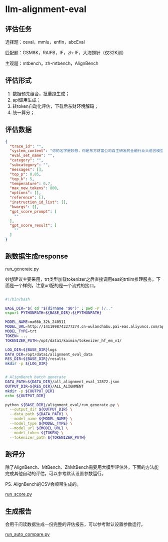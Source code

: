 # llm-alignment-eval

## 评估任务

选择题：ceval，mmlu，enfin，abcEval

匹配题：GSM8K，RAIFB，IF，zh-IF，大海捞针（仅32K测）

主观题：mtbench，zh-mtbench，AlignBench

## 评估形式

1. 数据预先组合，批量跑生成；
2. api调用生成；
3. 转token自动化评估，下载后东财环境解码；
4. 统一算分；

## 评估数据
```json
{
  "trace_id": "",
  "system_content": "你的名字是妙想，你是东方财富公司自主研发的金融行业大语言模型，来帮助用户获取有用信息。",
  "eval_set_name": "",
  "category": "",
  "subcategory": "",
  "messages": [],
  "top_p": 0.85,
  "top_k": 5,
  "temperature": 0.7,
  "max_new_tokens": 800,
  "options": [],
  "reference": [],
  "instruction_id_list": [],
  "kwargs": [],
  "gpt_score_prompt": [
    ""
  ],
  "gpt_score_result": [
    ""
  ]
}
```

## 跑数据生成response
[run_generate.py](alignment_eval%2Frun_generate.py)

妙想建议主要采用，trt类型加载tokenizer之后直接调用eas的trtllm推理服务。下面是一个样例，注意url配的是一个流式的接口。

```bash

#!/bin/bash

BASE_DIR="$( cd "$(dirname "$0")" ; pwd -P )/.."
export PYTHONPATH=${BASE_DIR}:${PYTHONPATH}

MODEL_NAME=mx66b_32k_240511
MODEL_URL=http://1411998742277274.cn-wulanchabu.pai-eas.aliyuncs.com/api/predict/mx66b_32k/v2/models/tensorrt_llm_bls/generate_stream
MODEL_TYPE=trt
TOKEN= ...
TOKENIZER_PATH=/opt/data1/kaimin/tokenizer_hf_em_v1/

LOG_DIR=${BASE_DIR}logs
DATA_DIR=/opt/data1/alignment_eval_data
RES_DIR=${BASE_DIR}/results
mkdir -p ${LOG_DIR}


# AlignBench batch generate
DATA_PATH=${DATA_DIR}/all_alignment_eval_12872.json
OUTPUT_DIR=${RES_DIR}/ALL_ALIGNMENT
mkdir -p ${OUTPUT_DIR}
echo ${OUTPUT_DIR}

python ${BASE_DIR}/alignment_eval/run_generate.py \
  --output_dir ${OUTPUT_DIR} \
  --data_path ${DATA_PATH} \
  --model_name ${MODEL_NAME} \
  --model_type ${MODEL_TYPE} \
  --model_url ${MODEL_URL} \
  --model_token ${TOKEN} \
  --tokenizer_path ${TOKENIZER_PATH}

```

## 跑评分

除了AlignBench、MtBench、ZhMtBench需要用大模型评估外，下面的方法能完成其他自动的评估，可以参考默认设置参数运行。

PS. AlignBench的CSV会顺带生成的。

[run_score.py](alignment_eval%2Frun_score.py)


## 生成报告

会用千问读数据生成一份完整的评估报告，可以参考默认设置参数运行。

[run_auto_compare.py](alignment_eval%2Frun_auto_compare.py)
